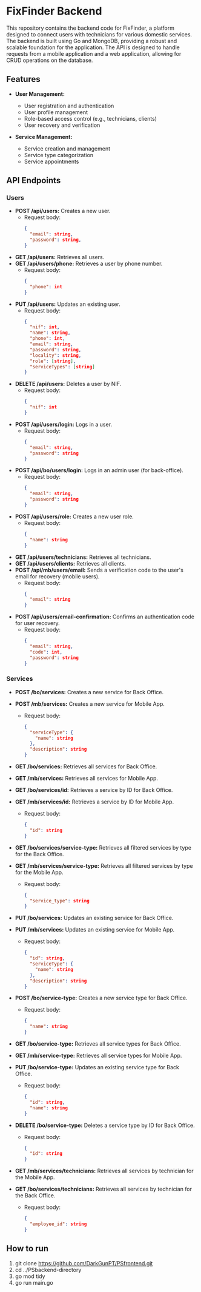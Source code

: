 # FixFinder Backend

This repository contains the backend code for FixFinder, a platform designed to connect users with technicians for various domestic services. The backend is built using Go and MongoDB, providing a robust and scalable foundation for the application. The API is designed to handle requests from a mobile application and a web application, allowing for CRUD operations on the database.

## Features

* **User Management:**
    * User registration and authentication
    * User profile management
    * Role-based access control (e.g., technicians, clients)
    * User recovery and verification

* **Service Management:**
    * Service creation and management
    * Service type categorization
    * Service appointments

## API Endpoints

### Users

* **POST /api/users:** Creates a new user.
    * Request body:
        ```json
        {
          "email": string,
          "password": string,
        }
        ```
* **GET /api/users:** Retrieves all users.
* **GET /api/users/phone:** Retrieves a user by phone number.
    * Request body:
        ```json
        {
          "phone": int
        }
        ```
* **PUT /api/users:** Updates an existing user.
    * Request body:
        ```json
        {
          "nif": int,
          "name": string,
          "phone": int,
          "email": string,
          "password": string,
          "locality": string,
          "role": [string],
          "serviceTypes": [string]
        }
        ```
* **DELETE /api/users:** Deletes a user by NIF.
    * Request body:
        ```json
        {
          "nif": int
        }
        ```
* **POST /api/users/login:** Logs in a user.
    * Request body:
        ```json
        {
          "email": string,
          "password": string
        }
        ```
* **POST /api/bo/users/login:** Logs in an admin user (for back-office).
    * Request body:
        ```json
        {
          "email": string,
          "password": string
        }
        ```
* **POST /api/users/role:** Creates a new user role.
    * Request body:
        ```json
        {
          "name": string
        }
        ```
* **GET /api/users/technicians:** Retrieves all technicians.
* **GET /api/users/clients:** Retrieves all clients.
* **POST /api/mb/users/email:** Sends a verification code to the user's email for recovery (mobile users).
    * Request body:
        ```json
        {
          "email": string
        }
        ```
* **POST /api/users/email-confirmation:** Confirms an authentication code for user recovery.
    * Request body:
        ```json
        {
          "email": string,
          "code": int,
          "password": string
        }
        ```

### Services

* **POST /bo/services:** Creates a new service for Back Office.
* **POST /mb/services:** Creates a new service for Mobile App.
    * Request body:
        ```json
        {
          "serviceType": {
            "name": string
          },
          "description": string
        }
        ```
* **GET /bo/services:** Retrieves all services for Back Office.
* **GET /mb/services:** Retrieves all services for Mobile App.

* **GET /bo/services/id:** Retrieves a service by ID for Back Office.
* **GET /mb/services/id:** Retrieves a service by ID for Mobile App.
    * Request body:
        ```json
        {
          "id": string
        }
        ```
* **GET /bo/services/service-type:** Retrieves all filtered services by type for the Back Office.
* **GET /mb/services/service-type:** Retrieves all filtered services by type for the Mobile App.
    * Request body:
        ```json
        {
          "service_type": string
        }
      ```
* **PUT /bo/services:** Updates an existing service for Back Office.
* **PUT /mb/services:** Updates an existing service for Mobile App.
    * Request body:
        ```json
        {
          "id": string,
          "serviceType": {
            "name": string
          },
          "description": string
        }
        ```
* **POST /bo/service-type:** Creates a new service type for Back Office.
    * Request body:
        ```json
        {
          "name": string
        }
        ```
* **GET /bo/service-type:** Retrieves all service types for Back Office.
* **GET /mb/service-type:** Retrieves all service types for Mobile App.
* **PUT /bo/service-type:** Updates an existing service type for Back Office.
    * Request body:
        ```json
        {
          "id": string,
          "name": string
        }
        ```
* **DELETE /bo/service-type:** Deletes a service type by ID for Back Office.
    * Request body:
        ```json
        {
          "id": string
        }
        ```
* **GET /mb/services/technicians:** Retrieves all services by technician for the Mobile App.
* **GET /bo/services/technicians:** Retrieves all services by technician for the Back Office.
    * Request body:
        ```json
        {
          "employee_id": string
        }
        ```

## How to run

1. git clone https://github.com/DarkGunPT/PSfrontend.git
2. cd ../PSbackend-directory
3. go mod tidy
4. go run main.go
